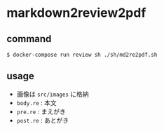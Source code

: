 # markdown2review2pdf

## command

```
$ docker-compose run review sh ./sh/md2re2pdf.sh
```

## usage

- 画像は `src/images` に格納
- `body.re` : 本文
- `pre.re` : まえがき
- `post.re` : あとがき

